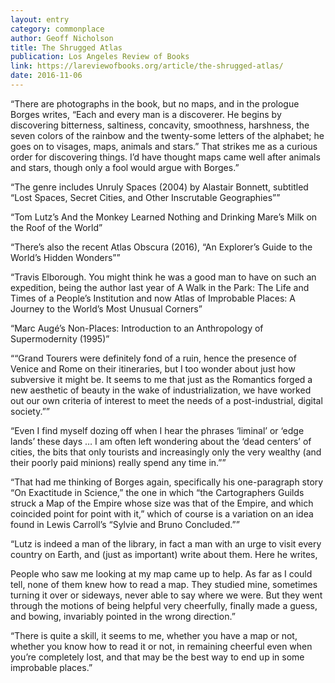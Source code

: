 ```yaml
---
layout: entry
category: commonplace
author: Geoff Nicholson
title: The Shrugged Atlas
publication: Los Angeles Review of Books
link: https://lareviewofbooks.org/article/the-shrugged-atlas/
date: 2016-11-06
---
```


“There are photographs in the book, but no maps, and in the prologue Borges writes, “Each and every man is a discoverer. He begins by discovering bitterness, saltiness, concavity, smoothness, harshness, the seven colors of the rainbow and the twenty-some letters of the alphabet; he goes on to visages, maps, animals and stars.” That strikes me as a curious order for discovering things. I’d have thought maps came well after animals and stars, though only a fool would argue with Borges.”

“The genre includes Unruly Spaces (2004) by Alastair Bonnett, subtitled “Lost Spaces, Secret Cities, and Other Inscrutable Geographies””

“Tom Lutz’s And the Monkey Learned Nothing and Drinking Mare’s Milk on the Roof of the World”

“There’s also the recent Atlas Obscura (2016), “An Explorer’s Guide to the World’s Hidden Wonders””

“Travis Elborough. You might think he was a good man to have on such an expedition, being the author last year of A Walk in the Park: The Life and Times of a People’s Institution and now Atlas of Improbable Places: A Journey to the World’s Most Unusual Corners”

“Marc Augé’s Non-Places: Introduction to an Anthropology of Supermodernity (1995)”

““Grand Tourers were definitely fond of a ruin, hence the presence of Venice and Rome on their itineraries, but I too wonder about just how subversive it might be. It seems to me that just as the Romantics forged a new aesthetic of beauty in the wake of industrialization, we have worked out our own criteria of interest to meet the needs of a post-industrial, digital society.””

“Even I find myself dozing off when I hear the phrases ‘liminal’ or ‘edge lands’ these days … I am often left wondering about the ‘dead centers’ of cities, the bits that only tourists and increasingly only the very wealthy (and their poorly paid minions) really spend any time in.””

“That had me thinking of Borges again, specifically his one-paragraph story “On Exactitude in Science,” the one in which “the Cartographers Guilds struck a Map of the Empire whose size was that of the Empire, and which coincided point for point with it,” which of course is a variation on an idea found in Lewis Carroll’s “Sylvie and Bruno Concluded.””

“Lutz is indeed a man of the library, in fact a man with an urge to visit every country on Earth, and (just as important) write about them. Here he writes,

People who saw me looking at my map came up to help. As far as I could tell, none of them knew how to read a map. They studied mine, sometimes turning it over or sideways, never able to say where we were. But they went through the motions of being helpful very cheerfully, finally made a guess, and bowing, invariably pointed in the wrong direction.”

“There is quite a skill, it seems to me, whether you have a map or not, whether you know how to read it or not, in remaining cheerful even when you’re completely lost, and that may be the best way to end up in some improbable places.”


